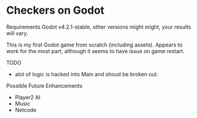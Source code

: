 # Checkers on Godot

Requirements Godot v4.2.1-stable, other versions might might, your results will vary.

This is my first Godot game from scratch (including assets).  Appears to work for the most part, although it seems to have issue on game restart.

TODO
- alot of logic is hacked into Main and shoud be broken out.
  
Possible Future Enhancements
- Player2 AI
- Music
- Netcode
